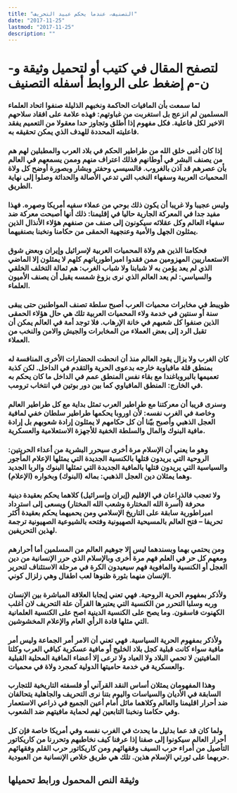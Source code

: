 ```yaml
---
title: "التصنيف، عندما يحكم عبيد التحريف"
date: "2017-11-25"
lastmod: "2017-11-25"
description: ""
---
```

# **لتصفح المقال في كتيب أو لتحميل وثيقة و-ن-م إضغط على الروابط أسفله** **التصنيف**

### لما سمعت بأن المافيات الحاكمة ونخبهم الذليلة صنفوا اتحاد العلماء المسلمين لم انزعج بل استغربت من غباوتهم: فهذه علامة على افقاد سلاحهم الاخير لكل فاعلية. فكل مفهوم إذا أطلق وتجاوز حدا معقولا من التعميم يفقد فاعليته المحددة للهدف الذي يمكن تحقيقه به.

### إذا كان أغبى خلق الله من طراطير الحكم في بلاد العرب والمطبلين لهم هم من يصنف البشر في أوطانهم فذلك اعتراف منهم وممن يسمعهم في العالم بأن عصرهم قد آذن بالغروب. فالسيسي وحفتر وبشار وبصورة أوضح كل ولاة المحميات العربية وسفهاء النخب التي تدعي الأصالة والحداثة وصلوا إلى نهاية الطريق.

### وليس عجيبا ولا غريبا أن يكون ذلك بوحي من عملاء سفيه أمريكا وصهره. فهذا مفيد جدا في المعركة الجارية حاليا في إقليمنا: ذلك أنها أصبحت معركة ضد سفهاء العالم وكل عقلائه سيكونون إلى صنف من صنفهم هؤلاء الأنذال الذين يمثلون الجهل والأمية وعنجهية الحمقى من حكامنا ونخبنا بصنفيهما.

### فحكامنا الذين هم ولاة المحميات العربية لإسرائيل وإيران وبعض شوق الاستعماريين المهزومين ممن فقدوا امبراطورياتهم كلهم لا يمثلون إلا الماضي الذي لم يعد يؤمن به لا شبابنا ولا شباب الغرب: هم ثمالة التخلف الخلقي والسياسي: لم يعد العالم الذي نرى بزوغ شمسه يقبل أن يصنف الأميون العلماء.

### ظويبط في مخابرات محميات العرب أصبح سلطة تصنف المواطنين حتى يبقى سنة أو سنتين في خدمة ولاء المحميات العربية تلك هي حال هؤلاء الحمقى الذين صنفوا كل شعبهم في خانة الإرهاب. فلا توجد أمة في العالم يمكن أن تقبل الرد إلى بعض العملاء من المخابرات والجيش والامن والنخب من العملاء.

### كان الغرب ولا يزال يقود العالم منذ أن انحطت الحضارات الأخرى المنافسة له بمنطق قلة مافياوية خارجه بدعوى الحرية والتقدم في الداخل. لكن كذبة تعميمها بالبروباغندا مع بقاء نفس المنطق عمم في الداخل ما كان يحكم به في الخارج: المنطق المافياوي كما بين دور بوتين في انتخاب ترومب.

### وسنرى قريبا أن معركتنا مع طراطير العرب تمثل بداية مع كل طراطير العالم وخاصة في الغرب نفسه: لأن اوروبا يحكمها طراطير سلطان خفي لمافية العجل الذهبي وأصبح بيّنا أن كل حكامهم لا يمثلون إرادة شعوبهم بل إرادة مافية البنوك والمال والسلطة الخفية للأجهزة الاستعلامية والعسكرية.

### وهو ما يعني أن الإسلام مرة أخرى سيحرر البشرية من أعداء الحريتين: الروحية التي يريدون قتلها بالكنسية الجديدة التي يمثلها الإعلام المأجور والسياسية التي يريدون قتلها بالمافية الجديدة التي تمثلها البنوك والربا الجديد وهما يمثلان دين العجل الذهبي: بماله (البنوك) وبخواره (الإعلام).

### ولا تعجب فالذراعان في الإقليم (إيران وإسرائيل) كلاهما يحكم بعقيدة دينية محرفة (أسرة الله المختارة وشعب الله المختار) ويسعى إلى استرداد امبراطورية سابقة على التاريخ الإسلامي ومن يحميهما يحكم بعقيدة أكثر تحريفا – فتح العالم بالمسيحية الصهيونية وفتحه بالشيوعية الصهيونية ترجمة لهذين التحريفين.

### ومن يحتمي بهما وبسندهما ليس إلا جوهيم العالم من المسلمين أما أحرارهم ومعهم كل حر في العلم فهم مرة أخرى وبالإسلام الذي حرر الإنسانية من دين العجل أو الكنسية والمافوية فهم سيعيدون الكرة في مرحلة الاستئناف لتحرير الإنسان منهما بثورة ظنوها لعب اطفال وهي زلزال كوني.

### ولأذكر بمفهوم الحرية الروحية. فهي تعني إيجابا العلاقة المباشرة بين الإنسان وربه وسلبا التحرر من الكنسية التي يعتبرها القرآن علة التحريف لان أغلب الكهنوت فاسقون. وما يصح على الكنسية الدينية اصح على الكنسية العلمانية التي مثلها قادة الرأي العام والإعلام المخشوشين.

### ولأذكر بمفهوم الحرية السياسية. فهي تعني أن الامر أمر الجماعة وليس أمر مافية سواء كانت قبلية كجل بلاد الخليج أو مافية عسكرية كباقي العرب وكلتا المافيتين لا تحمي البلاد ولا العباد ولا ترعى إلا أعضاء المافية المحلية القبلية والعسكرية في خدمة حاميتها الدولية كمجرد ولاة في محميات.

### وهذا المفهومان يمثلان أساس النقد القرآني أو فلسفته التاريخية للتجارب السابقة في الأديان والسياسات واليوم بتنا نرى التحريف والجاهلية يتحالفان ضد أحرار اقليمنا والعالم وكلاهما ماثل أمام أعين الجميع في ذراعي الاستعمار وفي حكامنا ونخبنا التابعين لهم لحماية مافيتهم ضد الشعوب.

### ولما كان قد عما بدليل ما يحدث في الغرب نفسه وفي أمريكا خاصة فإن كل أحرار العالم سيكونوا إلى صفنا إذا عرفنا كيف نخاطبهم وتحررنا من كاريكاتور التأصيل من أمراء حرب السيف وفقهائهم ومن كاريكاتور حرب القلم وفقهائهم حربهما على ثورتي الإسلام هذين. تلك هي طريق خلاص الإنسانية من العبودية.

## وثيقة النص المحمول ورابط تحميلها

###